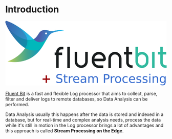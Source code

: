 # Introduction

![](../.gitbook/assets/stream_processor.png)

[Fluent Bit](https://fluentbit.io) is a fast and flexible Log processor that aims to collect, parse, filter and deliver logs to remote databases, so Data Analysis can be performed.

Data Analysis usually this happens after the data is stored and indexed in a database, but for real-time and complex analysis needs, process the data while it's still in motion in the Log processor brings a lot of advantages and this approach is called **Stream Processing on the Edge**.

